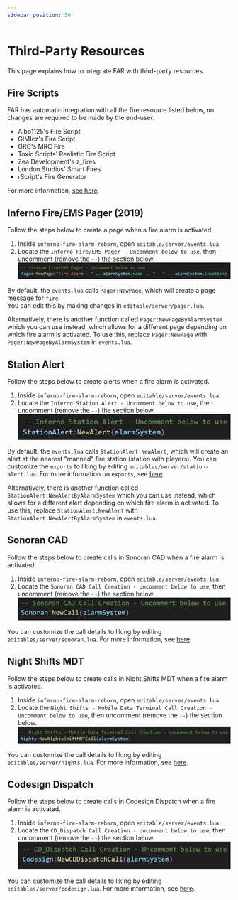 ```yaml
---
sidebar_position: 50
---
```


# Third-Party Resources
This page explains how to integrate FAR with third-party resources.

## Fire Scripts
FAR has automatic integration with all the fire resource listed below, no changes are required to be made by the end-user.

- Albo1125's Fire Script
- GIMIcz's Fire Script
- GRC's MRC Fire
- Toxic Scripts' Realistic Fire Script
- Zea Development's z_fires
- London Studios' Smart Fires
- rScript's Fire Generator

For more information, [see here](../index.md#fire-script-compatibility-list).

## Inferno Fire/EMS Pager (2019)
Follow the steps below to create a page when a fire alarm is activated.

1. Inside `inferno-fire-alarm-reborn`, open `editable/server/events.lua`.
2. Locate the `Inferno Fire/EMS Pager - Uncomment below to use`, then uncomment (remove the `--`) the section below.
![Old Pager 1](assets/third-party/old_pager/1.png)

By default, the `events.lua` calls `Pager:NewPage`, which will create a page message for `fire`.  
You can edit this by making changes in `editable/server/pager.lua`.

Alternatively, there is another function called `Pager:NewPageByAlarmSystem` which you can use instead, which allows for a different page depending on which fire alarm is activated. To use this, replace `Pager:NewPage` with `Pager:NewPageByAlarmSystem` in `events.lua`.

## Station Alert
Follow the steps below to create alerts when a fire alarm is activated.

1. Inside `inferno-fire-alarm-reborn`, open `editable/server/events.lua`.
2. Locate the `Inferno Station Alert - Uncomment below to use`, then uncomment (remove the `--`) the section below.
![FAR 1](assets/third-party/far/1.png)

By default, the `events.lua` calls `StationAlert:NewAlert`, which will create an alert at the nearest "manned" fire station (station with players).
You can customize the `exports` to liking by editing `editables/server/station-alert.lua`. For more information on `exports`, see [here](../../station-alert/developers/exports/server.md).

Alternatively, there is another function called `StationAlert:NewAlertByAlarmSystem` which you can use instead, which allows for a different alert depending on which fire alarm is activated. To use this, replace `StationAlert:NewAlert` with `StationAlert:NewAlertByAlarmSystem` in `events.lua`.

## Sonoran CAD
Follow the steps below to create calls in Sonoran CAD when a fire alarm is activated.

1. Inside `inferno-fire-alarm-reborn`, open `editable/server/events.lua`.
2. Locate the `Sonoran CAD Call Creation - Uncomment below to use`, then uncomment (remove the `--`) the section below.
![Sonoran 1](assets/third-party/sonoran/1.png)

You can customize the call details to liking by editing `editables/server/sonoran.lua`. For more information, see [here](https://docs.sonoransoftware.com/cad/api-integration/api-examples/emergency/lua-examples/dispatch-and-emergency-calls/new-911-call#parameters).

## Night Shifts MDT
Follow the steps below to create calls in Night Shifts MDT when a fire alarm is activated.

1. Inside `inferno-fire-alarm-reborn`, open `editable/server/events.lua`.
2. Locate the `Night Shifts - Mobile Data Terminal Call Creation - Uncomment below to use`, then uncomment (remove the `--`) the section below.
![Nights MDT 1](assets/third-party/nights_mdt/1.png)

You can customize the call details to liking by editing `editables/server/nights.lua`. For more information, see [here](https://docs.nights-software.com/resources/nightShifts/).


## Codesign Dispatch
Follow the steps below to create calls in Codesign Dispatch when a fire alarm is activated.

1. Inside `inferno-fire-alarm-reborn`, open `editable/server/events.lua`.
2. Locate the `CD_Dispatch Call Creation - Uncomment below to use`, then uncomment (remove the `--`) the section below.
![CD Dispatch 1](assets/third-party/cd_dispatch/1.png)

You can customize the call details to liking by editing `editables/server/codesign.lua`. For more information, see [here](https://docs.codesign.pro/paid-scripts/dispatch/resource-integration#paid-resources).
